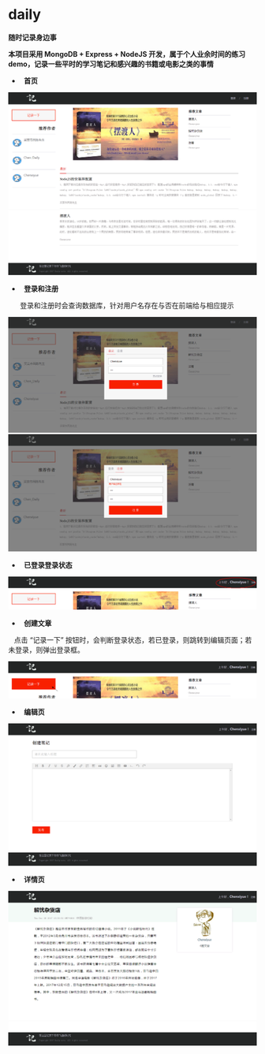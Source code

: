 # daily
**随时记录身边事**

**本项目采用 MongoDB + Express + NodeJS 开发，属于个人业余时间的练习demo，记录一些平时的学习笔记和感兴趣的书籍或电影之类的事情**

*   **首页**

![页面截图](https://github.com/chenxiyue/daily/blob/master/Screenshots/cut-1.png?raw=true)
![页面截图](https://github.com/chenxiyue/daily/blob/master/Screenshots/cut-2.png)

*   **登录和注册** <br>

    登录和注册时会查询数据库，针对用户名存在与否在前端给与相应提示

![页面截图](https://github.com/chenxiyue/daily/blob/master/Screenshots/cut-3.png)
![页面截图](https://github.com/chenxiyue/daily/blob/master/Screenshots/cut-4.png)

*   **已登录登录状态**

![页面截图](https://github.com/chenxiyue/daily/blob/master/Screenshots/cut-5.png)

*   **创建文章**

    点击 “记录一下” 按钮时，会判断登录状态，若已登录，则跳转到编辑页面；若未登录，则弹出登录框。

![页面截图](https://github.com/chenxiyue/daily/blob/master/Screenshots/cut-6.png)

*   **编辑页**

![页面截图](https://github.com/chenxiyue/daily/blob/master/Screenshots/cut-7.png)
![页面截图](https://github.com/chenxiyue/daily/blob/master/Screenshots/cut-8.png)

*   **详情页**

![页面截图](https://github.com/chenxiyue/daily/blob/master/Screenshots/cut-9.png)
![页面截图](https://github.com/chenxiyue/daily/blob/master/Screenshots/cut-10.png)
